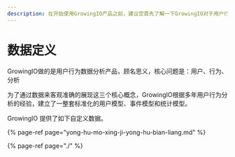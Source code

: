 ```yaml
---
description: 在开始使用GrowingIO产品之前，建议您首先了解一下GrowingIO对于用户行为是如何进行抽象和理解的。
---
```


# 数据定义

GrowingIO做的是用户行为数据分析产品，顾名思义，核心问题是：用户、行为、分析

为了通过数据来客观准确的展现这三个核心概念，GrowingIO根据多年用户行为分析的经验，建立了一整套标准化的用户模型、事件模型和统计模型。

GrowingIO 提供了如下自定义数据。

{% page-ref page="yong-hu-mo-xing-ji-yong-hu-bian-liang.md" %}

{% page-ref page="./" %}

